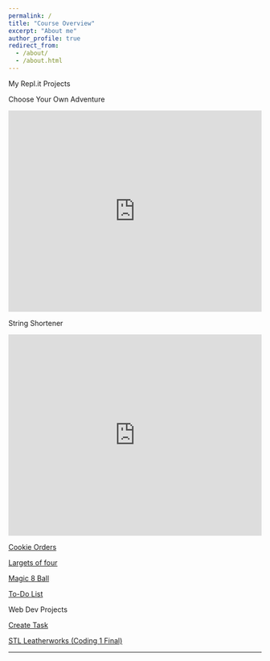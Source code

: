 ```yaml
---
permalink: /
title: "Course Overview"
excerpt: "About me"
author_profile: true
redirect_from: 
  - /about/
  - /about.html
---
```


My Repl.it Projects

Choose Your Own Adventure
<iframe height="400px" width="100%" src="https://repl.it/@LiamKeaggy/chooseYourOwnAdventure?lite=true" scrolling="no" frameborder="no" allowtransparency="true" allowfullscreen="true" sandbox="allow-forms allow-pointer-lock allow-popups allow-same-origin allow-scripts allow-modals"></iframe>

String Shortener
<iframe height="400px" width="100%" src="https://repl.it/@LiamKeaggy/string-shortener?lite=true" scrolling="no" frameborder="no" allowtransparency="true" allowfullscreen="true" sandbox="allow-forms allow-pointer-lock allow-popups allow-same-origin allow-scripts allow-modals"></iframe>

[Cookie Orders](https://repl.it/@LiamKeaggy/cookie-orders)

[Largets of four](https://repl.it/@LiamKeaggy/largest-of-4)

[Magic 8 Ball](https://repl.it/@LiamKeaggy/magic-8-ball-pt2)

[To-Do List](https://repl.it/@LiamKeaggy/to-do-list)

Web Dev Projects

[Create Task](create.html)

[STL Leatherworks (Coding 1 Final)](final.html)

---

